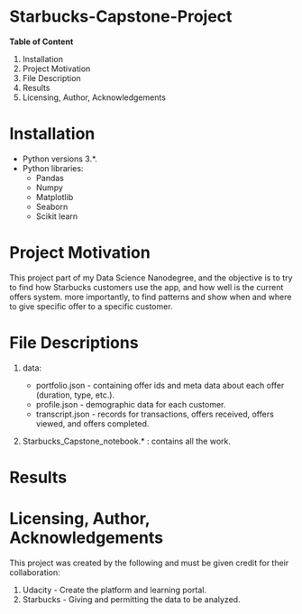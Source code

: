# Starbucks-Capstone-Project 

__Table of Content__ 

1) Installation
2) Project Motivation
3) File Description 
4) Results 
5) Licensing, Author, Acknowledgements  


# Installation 
- Python versions 3.*.
- Python libraries:
  - Pandas
  - Numpy
  - Matplotlib
  - Seaborn
  - Scikit learn

# Project Motivation
This project part of my Data Science Nanodegree, and the objective is to try to find how Starbucks customers use the app, and how well is the current offers system. more importantly, to find patterns and show when and where to give specific offer to a specific customer. 

# File Descriptions
1. data:
      - portfolio.json - containing offer ids and meta data about each offer (duration, type, etc.).
      - profile.json - demographic data for each customer.
      - transcript.json - records for transactions, offers received, offers viewed, and offers completed.
   
2. Starbucks_Capstone_notebook.* : contains all the work.

# Results


# Licensing, Author, Acknowledgements
This project was created by the following and must be given credit for their collaboration:
1) Udacity - Create the platform and learning portal. 
2) Starbucks - Giving and permitting the data to be analyzed. 

